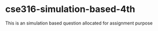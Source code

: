# cse316-simulation-based-4th
This is an simulation based question allocated for assignment purpose
